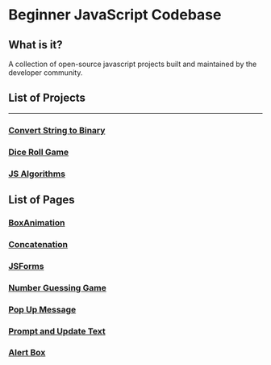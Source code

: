 # Beginner JavaScript Codebase
## What is it?
A collection of open-source javascript projects built and maintained by the developer community.

## List of Projects
***
### [Convert String to Binary](https://github.com/gouravthakur39/beginner-javascript-code-base/tree/master/ConvertStringToBinary)

### [Dice Roll Game](https://github.com/gouravthakur39/beginner-javascript-code-base/tree/master/Dice-Roll-Game)

### [JS Algorithms](https://github.com/gouravthakur39/beginner-javascript-code-base/tree/master/JSAlgorithms)

## List of Pages

### [BoxAnimation](https://github.com/gouravthakur39/beginner-javascript-code-base/blob/master/BoxAnimation.html)
### [Concatenation](https://github.com/gouravthakur39/beginner-javascript-code-base/blob/master/Concatenation.html)
### [JSForms](https://github.com/gouravthakur39/beginner-javascript-code-base/blob/master/JSForms.html)
### [Number Guessing Game](https://github.com/gouravthakur39/beginner-javascript-code-base/blob/master/Number%20guessing%20game.html)
### [Pop Up Message](https://github.com/gouravthakur39/beginner-javascript-code-base/blob/master/PoPUpmessage.html)
### [Prompt and Update Text](https://github.com/gouravthakur39/beginner-javascript-code-base/blob/master/Prompt%20and%20update%20text%20content.html)
### [Alert Box](https://github.com/gouravthakur39/beginner-javascript-code-base/blob/master/alert_box.html)
